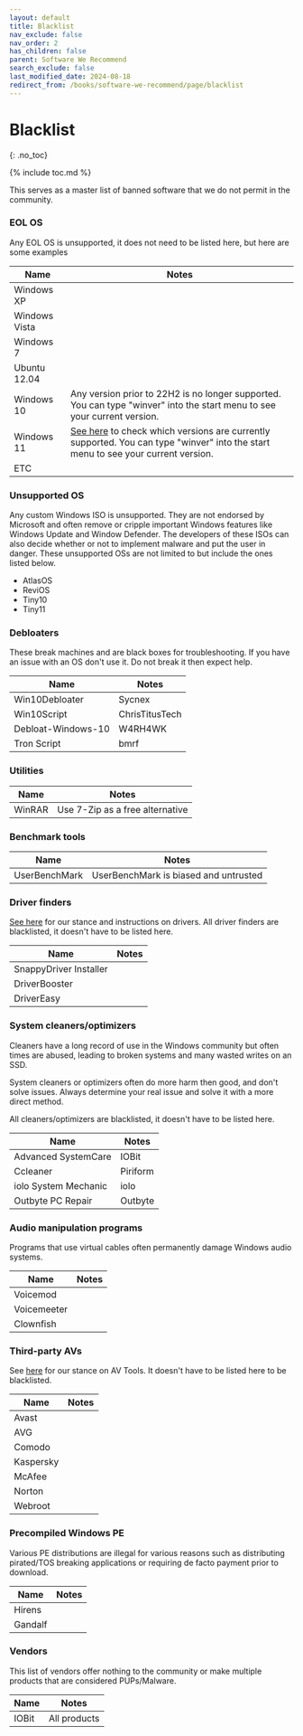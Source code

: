 ```yaml
---
layout: default
title: Blacklist
nav_exclude: false
nav_order: 2
has_children: false
parent: Software We Recommend
search_exclude: false
last_modified_date: 2024-08-18
redirect_from: /books/software-we-recommend/page/blacklist
---
```


# Blacklist
{: .no_toc}

{% include toc.md %}

This serves as a master list of banned software that we do not permit in the community.

### EOL OS 
Any EOL OS is unsupported, it does not need to be listed here, but here are some examples

| Name          | Notes                                                                                                                                                                                                           |
| ------------- | --------------------------------------------------------------------------------------------------------------------------------------------------------------------------------------------------------------- |
| Windows XP    |                                                                                                                                                                                                                 |
| Windows Vista |                                                                                                                                                                                                                 |
| Windows 7     |                                                                                                                                                                                                                 |
| Ubuntu 12.04  |                                                                                                                                                                                                                 |
| Windows 10    | Any version prior to 22H2 is no longer supported. You can type "winver" into the start menu to see your current version.                                                                                        |
| Windows 11    | [See here](https://docs.microsoft.com/en-us/lifecycle/products/windows-11-home-and-pro) to check which versions are currently supported. You can type "winver" into the start menu to see your current version. |
| ETC           |                                                                                                                                                                                                                 |

### Unsupported OS
Any custom Windows ISO is unsupported. They are not endorsed by Microsoft and often remove or cripple important Windows features like Windows Update and Window Defender. The developers of these ISOs can also decide whether or not to implement malware and put the user in danger. These unsupported OSs are not limited to but include the ones listed below.
- AtlasOS
- ReviOS
- Tiny10
- Tiny11

### Debloaters
These break machines and are black boxes for troubleshooting. If you have an issue with an OS don't use it. Do not break it then expect help.

| Name | Notes |
| --- | --- | 
| Win10Debloater | Sycnex |
| Win10Script | ChrisTitusTech |
| Debloat-Windows-10 | W4RH4WK |
| Tron Script | bmrf |

### Utilities

| Name | Notes |
| --- | --- |
| WinRAR | Use 7-Zip as a free alternative |

### Benchmark tools

| Name | Notes |
| --- | --- |
| UserBenchMark | UserBenchMark is biased and untrusted |

### Driver finders
[See here](/docs/recommendations/maintenance) for our stance and instructions on drivers. All driver finders are blacklisted, it doesn't have to be listed here.

| Name | Notes |
| --- | --- |
| SnappyDriver Installer |
| DriverBooster |
| DriverEasy |

### System cleaners/optimizers
Cleaners have a long record of use in the Windows community but often times are abused, leading to broken systems and many wasted writes on an SSD. 

System cleaners or optimizers often do more harm then good, and don't solve issues. Always determine your real issue and solve it with a more direct method.

All cleaners/optimizers are blacklisted, it doesn't have to be listed here.

| Name | Notes |
| --- | --- | 
| Advanced SystemCare | IOBit |
| Ccleaner | Piriform |
| iolo System Mechanic | iolo |
| Outbyte PC Repair | Outbyte |

### Audio manipulation programs
Programs that use virtual cables often permanently damage Windows audio systems.

| Name | Notes |
| --- | --- | 
| Voicemod |
| Voicemeeter |
| Clownfish |

### Third-party AVs
See [here](/docs/recommendations/av) for our stance on AV Tools. It doesn't have to be listed here to be blacklisted.

| Name | Notes |
| --- | --- | 
| Avast |
| AVG |
| Comodo |
| Kaspersky |
| McAfee |
| Norton |
| Webroot |

### Precompiled Windows PE
Various PE distributions are illegal for various reasons such as distributing pirated/TOS breaking applications or requiring de facto payment prior to download.

| Name | Notes |
| --- | --- | 
| Hirens |
| Gandalf |

### Vendors
This list of vendors offer nothing to the community or make multiple products that are considered PUPs/Malware.

| Name | Notes |
| --- | --- |
| IOBit | All products |
